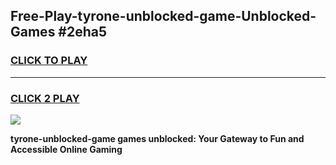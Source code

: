 
## Free-Play-tyrone-unblocked-game-Unblocked-Games #2eha5
<h3>
<a href="https://news.freeplayer.one?title=tyrone-unblocked-game&ref=8M">CLICK TO PLAY</a></h3>
<hr>

<h3>
<a href="https://news.freeplayer.one?title=tyrone-unblocked-game&ref=8M">CLICK 2 PLAY</a>
  
</h3>

<a href="https://news.freeplayer.one?title=tyrone-unblocked-game&ref=8M"><img src="https://clearcache.store/games.png"></a>


**tyrone-unblocked-game games unblocked: Your Gateway to Fun and Accessible Online Gaming**
